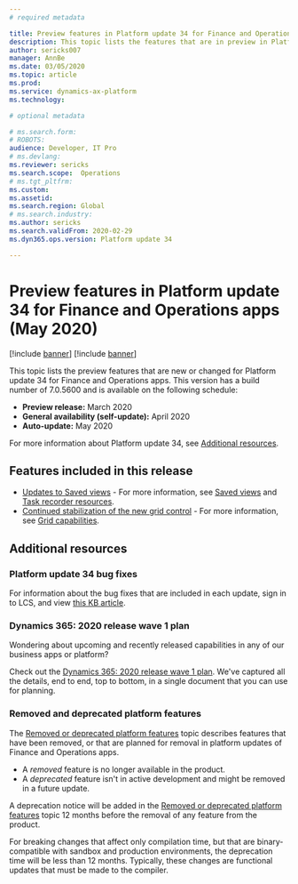 ```yaml
---
# required metadata

title: Preview features in Platform update 34 for Finance and Operations apps (May 2020)
description: This topic lists the features that are in preview in Platform update 34 for Finance and Operations apps. 
author: sericks007
manager: AnnBe
ms.date: 03/05/2020
ms.topic: article
ms.prod: 
ms.service: dynamics-ax-platform
ms.technology: 

# optional metadata

# ms.search.form: 
# ROBOTS: 
audience: Developer, IT Pro
# ms.devlang: 
ms.reviewer: sericks
ms.search.scope:  Operations
# ms.tgt_pltfrm: 
ms.custom: 
ms.assetid:
ms.search.region: Global
# ms.search.industry: 
ms.author: sericks
ms.search.validFrom: 2020-02-29
ms.dyn365.ops.version: Platform update 34

---
```

# Preview features in Platform update 34 for Finance and Operations apps (May 2020)

[!include [banner](../includes/banner.md)]
[!include [banner](../includes/preview-banner.md)]

This topic lists the preview features that are new or changed for Platform update 34 for Finance and Operations apps. This version has a build number of 7.0.5600 and is available on the following schedule:

- **Preview release:** March 2020
- **General availability (self-update):** April 2020
- **Auto-update:** May 2020

For more information about Platform update 34, see [Additional resources](whats-new-platform-update-33.md#additional-resources).

## Features included in this release

- [Updates to Saved views](https://docs.microsoft.com/dynamics365-release-plan/2020wave1/finance-operations-crossapp-capabilities/user-productivity--saved-views--phase-2) - For more information, see [Saved views](https://docs.microsoft.com/dynamics365/fin-ops-core/fin-ops/get-started/saved-views) and [Task recorder resources](https://docs.microsoft.com/dynamics365/fin-ops-core/dev-itpro/user-interface/task-recorder).
- [Continued stabilization of the new grid control](https://docs.microsoft.com/dynamics365-release-plan/2020wave1/finance-operations-crossapp-capabilities/user-productivity--new-grid-control--phase-2) - For more information, see [Grid capabilities](https://docs.microsoft.com/dynamics365/fin-ops-core/fin-ops/get-started/grid-capabilities?toc=/dynamics365/finance/toc.json). 


## Additional resources

### Platform update 34 bug fixes

For information about the bug fixes that are included in each update, sign in to LCS, and view [this KB article](https://lcs.dynamics.com/v2).

### Dynamics 365: 2020 release wave 1 plan

Wondering about upcoming and recently released capabilities in any of our business apps or platform?

Check out the [Dynamics 365: 2020 release wave 1 plan](https://docs.microsoft.com/dynamics365-release-plan/2020wave1/index). We've captured all the details, end to end, top to bottom, in a single document that you can use for planning.

### Removed and deprecated platform features

The [Removed or deprecated platform features](removed-deprecated-features-platform-updates.md) topic describes features that have been removed, or that are planned for removal in platform updates of Finance and Operations apps.

- A *removed* feature is no longer available in the product.
- A *deprecated* feature isn't in active development and might be removed in a future update.

A deprecation notice will be added in the [Removed or deprecated platform features](removed-deprecated-features-platform-updates.md) topic 12 months before the removal of any feature from the product.

For breaking changes that affect only compilation time, but that are binary-compatible with sandbox and production environments, the deprecation time will be less than 12 months. Typically, these changes are functional updates that must be made to the compiler.
